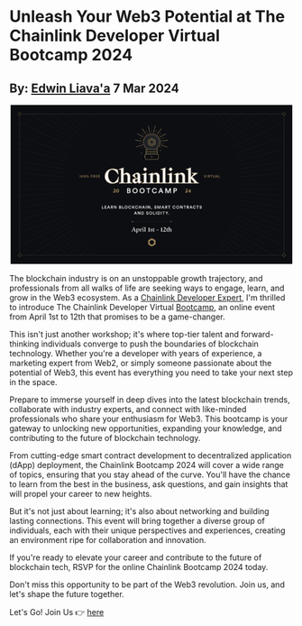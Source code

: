 # Unleash Your Web3 Potential at The Chainlink Developer Virtual Bootcamp 2024
## By: [Edwin Liava'a](https://github.com/EdwinLiavaa) 7 Mar 2024

<p align="center">
 <img width="500" src="https://github.com/EdwinLiavaa/liavaa.space/blob/main/blog/20240307/pic.png">
</p>

The blockchain industry is on an unstoppable growth trajectory, and professionals from all walks of life are seeking ways to engage, learn, and grow in the Web3 ecosystem. As a [Chainlink Developer Expert](https://chain.link/developers/experts), I'm thrilled to introduce The Chainlink Developer Virtual [Bootcamp](https://lu.ma/ChainlinkBootcamp2024?utm_source=tbzeppqumx7x), an online event from April 1st to 12th that promises to be a game-changer.

This isn't just another workshop; it's where top-tier talent and forward-thinking individuals converge to push the boundaries of blockchain technology. Whether you're a developer with years of experience, a marketing expert from Web2, or simply someone passionate about the potential of Web3, this event has everything you need to take your next step in the space.

Prepare to immerse yourself in deep dives into the latest blockchain trends, collaborate with industry experts, and connect with like-minded professionals who share your enthusiasm for Web3. This bootcamp is your gateway to unlocking new opportunities, expanding your knowledge, and contributing to the future of blockchain technology.

From cutting-edge smart contract development to decentralized application (dApp) deployment, the Chainlink Bootcamp 2024 will cover a wide range of topics, ensuring that you stay ahead of the curve. You'll have the chance to learn from the best in the business, ask questions, and gain insights that will propel your career to new heights.

But it's not just about learning; it's also about networking and building lasting connections. This event will bring together a diverse group of individuals, each with their unique perspectives and experiences, creating an environment ripe for collaboration and innovation.

If you're ready to elevate your career and contribute to the future of blockchain tech, RSVP for the online Chainlink Bootcamp 2024 today.

Don't miss this opportunity to be part of the Web3 revolution. Join us, and let's shape the future together.

Let's Go! Join Us 👉 [here](https://lu.ma/ChainlinkBootcamp2024?utm_source=tbzeppqumx7x)

